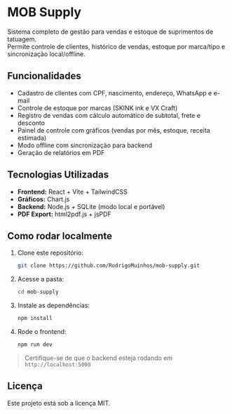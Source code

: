 # MOB Supply

Sistema completo de gestão para vendas e estoque de suprimentos de tatuagem.  
Permite controle de clientes, histórico de vendas, estoque por marca/tipo e sincronização local/offline.

## Funcionalidades

- Cadastro de clientes com CPF, nascimento, endereço, WhatsApp e e-mail
- Controle de estoque por marcas (SKINK ink e VX Craft)
- Registro de vendas com cálculo automático de subtotal, frete e desconto
- Painel de controle com gráficos (vendas por mês, estoque, receita estimada)
- Modo offline com sincronização para backend
- Geração de relatórios em PDF

## Tecnologias Utilizadas

- **Frontend:** React + Vite + TailwindCSS
- **Gráficos:** Chart.js
- **Backend:** Node.js + SQLite (modo local e portável)
- **PDF Export:** html2pdf.js + jsPDF

## Como rodar localmente

1. Clone este repositório:
   ```bash
   git clone https://github.com/RodrigoMuinhos/mob-supply.git
   ```

2. Acesse a pasta:
   ```bash
   cd mob-supply
   ```

3. Instale as dependências:
   ```bash
   npm install
   ```

4. Rode o frontend:
   ```bash
   npm run dev
   ```

> Certifique-se de que o backend esteja rodando em `http://localhost:5000`

## Licença

Este projeto está sob a licença MIT.
